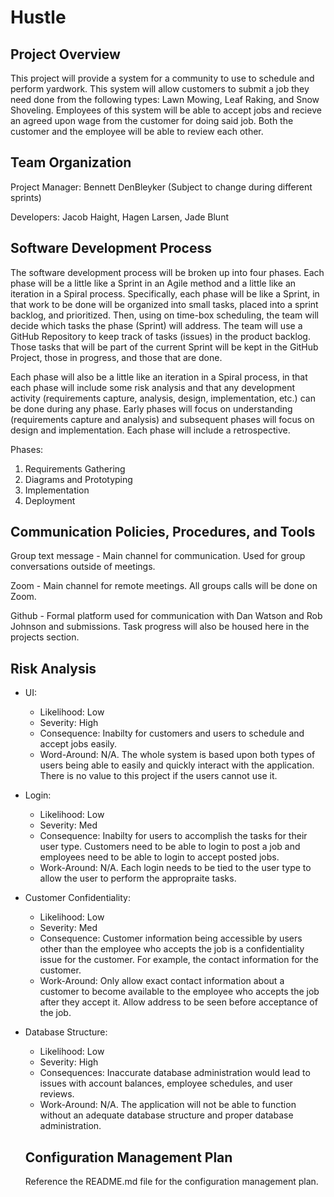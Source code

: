 # Hustle

## Project Overview
This project will provide a system for a community to use to schedule and perform yardwork. This system will allow customers to submit a job they need done from the following types: Lawn Mowing, Leaf Raking, and Snow Shoveling. Employees of this system will be able to accept jobs and recieve an agreed upon wage from the customer for doing said job. Both the customer and the employee will be able to review each other.

## Team Organization
Project Manager: Bennett DenBleyker (Subject to change during different sprints)

Developers: Jacob Haight, Hagen Larsen, Jade Blunt

## Software Development Process
The software development process will be broken up into four phases. Each phase will be a little like a Sprint in an Agile method and a little like an iteration in a Spiral process. Specifically, each phase will be like a Sprint, in that work to be done will be organized into small tasks, placed into a sprint backlog, and prioritized. Then, using on time-box scheduling, the team will decide which tasks the phase (Sprint) will address. The team will use a GitHub Repository to keep track of tasks (issues) in the product backlog. Those tasks that will be part of the current Sprint will be kept in the GitHub Project, those in progress, and those that are done.

Each phase will also be a little like an iteration in a Spiral process, in that each phase will include some risk analysis and that any development activity (requirements capture, analysis, design, implementation, etc.) can be done during any phase. Early phases will focus on understanding (requirements capture and analysis) and subsequent phases will focus on design and implementation. Each phase will include a retrospective.

Phases:
1. Requirements Gathering
2. Diagrams and Prototyping
3. Implementation
4. Deployment

## Communication Policies, Procedures, and Tools
Group text message - Main channel for communication. Used for group conversations outside of meetings.

Zoom - Main channel for remote meetings. All groups calls will be done on Zoom.

Github - Formal platform used for communication with Dan Watson and Rob Johnson and submissions. Task progress will also be housed here in the projects section. 

## Risk Analysis
 - UI:
    - Likelihood: Low
    - Severity: High
    - Consequence: Inabilty for customers and users to schedule and accept jobs easily.
    - Word-Around: N/A. The whole system is based upon both types of users being able to easily and quickly interact with the application. There is no value to this project if the users cannot use it.

 - Login:
    - Likelihood: Low
    - Severity: Med
    - Consequence: Inabilty for users to accomplish the tasks for their user type. Customers need to be able to login to post a job and employees need to be able to login to accept posted jobs.
    - Work-Around: N/A. Each login needs to be tied to the user type to allow the user to perform the appropraite tasks.

 - Customer Confidentiality:
    - Likelihood: Low
    - Severity: Med
    - Consequence: Customer information being accessible by users other than the employee who accepts the job is a confidentiality issue for the customer. For example, the contact information for the customer.
    - Work-Around: Only allow exact contact information about a customer to become available to the employee who accepts the job after they accept it. Allow address to be seen before acceptance of the job.

 - Database Structure:
    - Likelihood: Low
    - Severity: High
    - Consequences: Inaccurate database administration would lead to issues with account balances, employee schedules, and user reviews.
    - Work-Around: N/A. The application will not be able to function without an adequate database structure and proper database administration. 

    ## Configuration Management Plan 
    Reference the README.md file for the configuration management plan. 